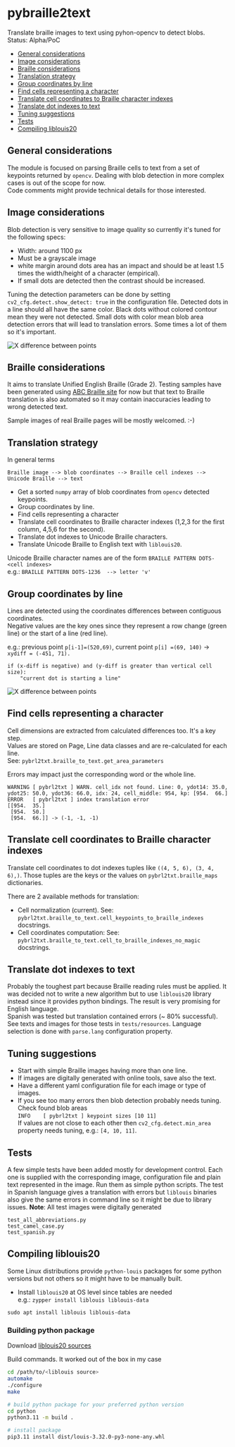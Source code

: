# pybraille2text
Translate braille images to text using pyhon-opencv to detect blobs.  
Status: Alpha/PoC

<!-- TOC start (generated with https://github.com/derlin/bitdowntoc) -->

- [General considerations](#general-considerations)
- [Image considerations](#image-considerations)
- [Braille considerations](#braille-considerations)
- [Translation strategy](#translation-strategy)
- [Group coordinates by line](#group-coordinates-by-line)
- [Find cells representing a character](#find-cells-representing-a-character)
- [Translate cell coordinates to Braille character indexes](#translate-cell-coordinates-to-braille-character-indexes)
- [Translate dot indexes to text](#translate-dot-indexes-to-text)
- [Tuning suggestions](#tuning-suggestions)
- [Tests](#tests)
- [Compiling liblouis20](#compiling-liblouis20)

<!-- TOC end -->

## General considerations
The module is focused on parsing Braille cells to text from a set of keypoints returned by `opencv`. Dealing with blob detection in more complex cases is out of the scope for now.  
Code comments might provide technical details for those interested.

## Image considerations
Blob detection is very sensitive to image quality so currently it's tuned for the following specs:

- Width: around 1100 px
- Must be a grayscale image
- white margin around dots area has an impact and should be at least 1.5 times the width/height of a character (empirical).
- If small dots are detected then the contrast should be increased.

Tuning the detection parameters can be done by setting `cv2_cfg.detect.show_detect: true` in the configuration file.
Detected dots in a line should all have the same color. Black dots without colored contour mean they were not detected. Small dots with color mean blob area
detection errors that will lead to translation errors. Some times a lot of them so it's important.

![X difference between points](/src/resources/line-detection.png)

## Braille considerations
It aims to translate Unified English Braille (Grade 2). Testing samples have been generated using [ABC Braille site](https://abcbraille.com/text) 
for now but that text to Braille translation is also automated so it may contain inaccuracies leading to wrong detected text.
  
Sample images of real Braille pages will be mostly welcomed. :-)

## Translation strategy
In general terms

```None
Braille image --> blob coordinates --> Braille cell indexes --> Unicode Braille --> text
```

- Get a sorted `numpy` array of blob coordinates from `opencv` detected keypoints.
- Group coordinates by line.
- Find cells representing a character
- Translate cell coordinates to Braille character indexes (1,2,3 for the first column, 4,5,6 for the second).
- Translate dot indexes to Unicode Braille characters.
- Translate Unicode Braille to English text with `liblouis20`.

Unicode Braille character names are of the form `BRAILLE PATTERN DOTS-<cell indexes>`  
e.g.: `BRAILLE PATTERN DOTS-1236  --> letter 'v'`

## Group coordinates by line
Lines are detected using the coordinates differences between contiguous coordinates.  
Negative values are the key ones since they represent a row change (green line) or the start of a line (red line).

e.g.: previous point `p[i-1]=(520,69)`, current point `p[i] =(69, 140)` -> `xydiff = (-451, 71).`

```
if (x-diff is negative) and (y-diff is greater than vertical cell size):
    "current dot is starting a line"
```
    
![X difference between points](/src/resources/kp-differences.png)

## Find cells representing a character
Cell dimensions are extracted from calculated differences too. It's a key step.  
Values are stored on Page, Line data classes and are re-calculated for each line.  
See: `pybrl2txt.braille_to_text.get_area_parameters`

Errors may impact just the corresponding word or the whole line.

```None
WARNING [ pybrl2txt ] WARN. cell_idx not found. Line: 0, ydot14: 35.0, ydot25: 50.0, ydot36: 66.0, idx: 24, cell_middle: 954, kp: [954.  66.]
ERROR   [ pybrl2txt ] index translation error
[[954.  35.]
 [954.  50.]
 [954.  66.]] -> (-1, -1, -1)
 ```

## Translate cell coordinates to Braille character indexes
Translate cell coordinates to dot indexes tuples like `((4, 5, 6), (3, 4, 6),)`.
Those tuples are the keys or the values on `pybrl2txt.braille_maps` dictionaries.

There are 2 available methods for translation:
- Cell normalization (current). See: `pybrl2txt.braille_to_text.cell_keypoints_to_braille_indexes` docstrings.
- Cell coordinates computation: See: `pybrl2txt.braille_to_text.cell_to_braille_indexes_no_magic` docstrings.

## Translate dot indexes to text
Probably the toughest part because Braille reading rules must be applied.
It was decided not to write a new algorithm but to use `liblouis20` library instead
since it provides python bindings.
The result is very promising for English language.  
Spanish was tested but translation contained errors (~ 80% successful).
See texts and images for those tests in `tests/resources`.
Language selection is done with `parse.lang` configuration property.

## Tuning suggestions

- Start with simple Braille images having more than one line.
- If images are digitally generated with online tools, save also the text.
- Have a different yaml configuration file for each image or type of images.
- If you see too many errors then blob detection probably needs tuning. Check found blob areas  
`INFO    [ pybrl2txt ] keypoint sizes [10 11]`  
If values are not close to each other then `cv2_cfg.detect.min_area` property needs tuning, e.g.: `[4, 10, 11]`.

## Tests
A few simple tests have been added mostly for development control. Each one is supplied with the corresponding image, configuration file and plain text represented in the image. Run them as simple python scripts.
The test in Spanish language gives a translation with errors but `liblouis` binaries also give the same errors in command line so it might be due to library issues. 
**Note**: All test images were digitally generated 

```
test_all_abbreviations.py
test_camel_case.py
test_spanish.py
```

## Compiling liblouis20
Some Linux distributions provide `python-louis` packages for some python versions but not others so it might have to be manually built.

- Install `liblouis20` at OS level since tables are needed  
e.g.:
`zypper install liblouis liblouis-data`

`sudo apt install liblouis liblouis-data`

### Building python package
Download [liblouis20 sources](https://liblouis.io/downloads/)

Build commands. It worked out of the box in my case

```bash
cd /path/to/<liblouis source>
automake
./configure
make

# build python package for your preferred python version
cd python
python3.11 -m build .

# install package
pip3.11 install dist/louis-3.32.0-py3-none-any.whl
```

